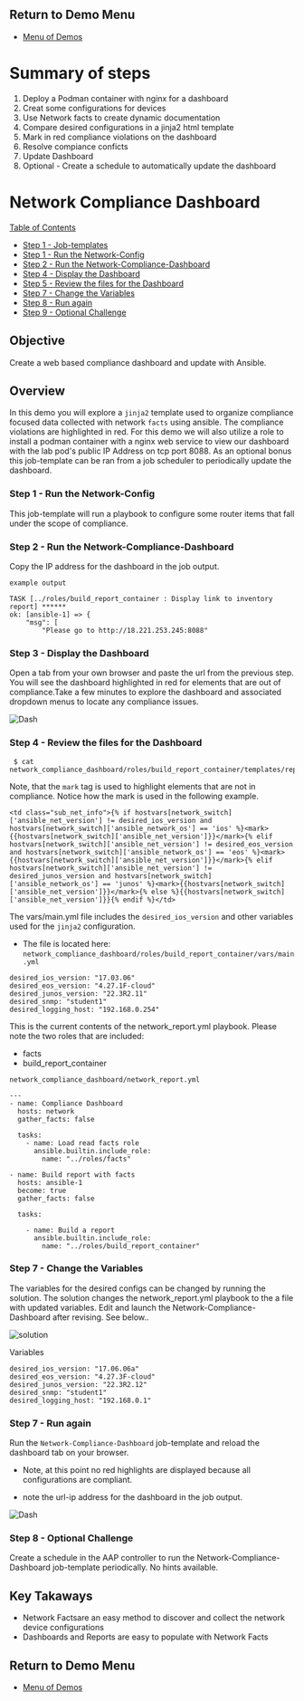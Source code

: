 ## Return to Demo Menu
 - [Menu of Demos](../README.md)

# Summary of steps
1. Deploy a Podman container with nginx for a dashboard
2. Creat some configurations for devices 
3. Use Network facts to create dynamic documentation
4. Compare desired configurations in a jinja2 html template
5. Mark in red compliance violations on the dashboard
6. Resolve compiance conficts
7. Update Dashboard
8. Optional - Create a schedule to automatically update the dashboard

# Network Compliance Dashboard

  [Table of Contents](#table-of-contents)
  - [Step 1 - Job-templates](#step-1---job-templates)
  - [Step 1 - Run the Network-Config](#step-2-run-the-network-config)
  - [Step 2 - Run the Network-Compliance-Dashboard](#step-3-run-the-network-compliance-dashboard)
  - [Step 4 - Display the Dashboard](#step-4-display-the-dashboard)
  - [Step 5 - Review the files for the Dashboard](#step-5-review-the-files-for-the-dashboard)
  - [Step 7 - Change the Variables](#step-6-change-the-variables)
  - [Step 8 - Run again](#step-8-run-again)
  - [Step 9 - Optional Challenge](#step-9-optional-challenge)

## Objective
Create a web based compliance dashboard and update with Ansible. 

## Overview
In this demo you will explore a `jinja2` template used to organize compliance focused data collected with network `facts` using ansible. The compliance violations are highlighted in red. 
For this demo we will also utilize a role to install a podman container with a nginx web service to view our dashboard with the lab pod's public IP Address on tcp port 8088. As an optional bonus this job-template can be ran from a job scheduler to periodically update the dashboard.   

### Step 1 - Run the Network-Config
This job-template will run a playbook to configure some router items that fall under the scope of compliance.

### Step 2 - Run the Network-Compliance-Dashboard
Copy the IP address for the dashboard in the job output.

`example output`
~~~
TASK [../roles/build_report_container : Display link to inventory report] ******
ok: [ansible-1] => {
    "msg": [
        "Please go to http://18.221.253.245:8088"
~~~

### Step 3 - Display the Dashboard
Open a tab from your own browser and paste the url from the previous step. You will see the dashboard highlighted in red for elements that are out of compliance.Take a few minutes to explore the dashboard and associated dropdown menus to locate any compliance issues.

![Dash](../images/dash1.png)

### Step 4 - Review the files for the Dashboard

~~~
 $ cat network_compliance_dashboard/roles/build_report_container/templates/report.j2
~~~

 Note, that the `mark` tag is used to highlight elements that are not in compliance. Notice how the mark is used in the following example.

~~~
<td class="sub_net_info">{% if hostvars[network_switch]['ansible_net_version'] != desired_ios_version and hostvars[network_switch]['ansible_network_os'] == 'ios' %}<mark>{{hostvars[network_switch]['ansible_net_version']}}</mark>{% elif hostvars[network_switch]['ansible_net_version'] != desired_eos_version and hostvars[network_switch]['ansible_network_os'] == 'eos' %}<mark>{{hostvars[network_switch]['ansible_net_version']}}</mark>{% elif hostvars[network_switch]['ansible_net_version'] != desired_junos_version and hostvars[network_switch]['ansible_network_os'] == 'junos' %}<mark>{{hostvars[network_switch]['ansible_net_version']}}</mark>{% else %}{{hostvars[network_switch]['ansible_net_version']}}{% endif %}</td>
~~~     
         
 The vars/main.yml file includes the `desired_ios_version` and other variables used for the `jinja2` configuration.
- The file is located here: `network_compliance_dashboard/roles/build_report_container/vars/main.yml`

 ~~~
desired_ios_version: "17.03.06"
desired_eos_version: "4.27.1F-cloud"
desired_junos_version: "22.3R2.11"
desired_snmp: "student1"
desired_logging_host: "192.168.0.254"
~~~

This is the current contents of the network_report.yml playbook. Please note the two roles 
that are included:
* facts
* build_report_container

`network_compliance_dashboard/network_report.yml`
~~~
---
- name: Compliance Dashboard
  hosts: network
  gather_facts: false
  
  tasks:
    - name: Load read facts role
      ansible.builtin.include_role:
        name: "../roles/facts"

- name: Build report with facts
  hosts: ansible-1
  become: true
  gather_facts: false

  tasks:

    - name: Build a report
      ansible.builtin.include_role:
        name: "../roles/build_report_container"
~~~

### Step 7 - Change the Variables
The variables for the desired configs can be changed by running the solution. The solution changes the network_report.yml playbook to the a file with updated variables. Edit and launch the Network-Compliance-Dashboard after revising. See below..

![solution](../images/dashsolution.png)

Variables
~~~
desired_ios_version: "17.06.06a"
desired_eos_version: "4.27.3F-cloud"
desired_junos_version: "22.3R2.12"
desired_snmp: "student1"
desired_logging_host: "192.168.0.1"
~~~

### Step 7 - Run again
Run the `Network-Compliance-Dashboard` job-template and reload the dashboard tab on your browser.
* Note, at this point no red highlights are displayed because all configurations are compliant.
- note the url-ip address for the dashboard in the job output.

![Dash](../images/dash2.png)

### Step 8 - Optional Challenge
Create a schedule in the AAP controller to run the Network-Compliance-Dashboard job-template periodically. No hints available.

## Key Takaways
* Network Factsare an easy method to discover and collect the network device configurations
* Dashboards and Reports are easy to populate with Network Facts

## Return to Demo Menu
 - [Menu of Demos](../README.md)

